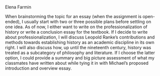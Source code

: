 Elena Farmin

When brainstorming the topic for an essay (when the assignment is open-ended), I usually start with two or three possible plans before settling on one idea. As of now, I either want to write on the professionalization of history or write a conclusion essay for the textbook. If I decide to write about professionalization, I will discuss Leopold Ranke’s contributions and methods towards establishing history as an academic discipline in its own right. I will also discuss how, up until the nineteenth century, history was treated as a subcategory of philosophy and literature. If I choose the latter option, I could provide a summary and big picture assessment of what my classmates have written about while tying it in with Michael’s proposed introduction and overview essay.  

